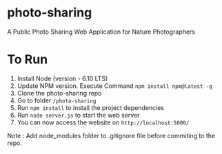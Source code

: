 # photo-sharing
A Public Photo Sharing Web Application for Nature Photographers

# To Run

1. Install Node (version - 6.10 LTS)
2. Update NPM version. Execute Command ```npm install npm@latest -g```
3. Clone the photo-sharing repo
4. Go to folder ```/photo-sharing```
5. Run ```npm install``` to install the project dependencies
6. Run ```node server.js``` to start the web server
7. You can now access the website on ```http://localhost:5000/```

Note : Add node_modules folder to .gitignore file before commiting to the repo.
